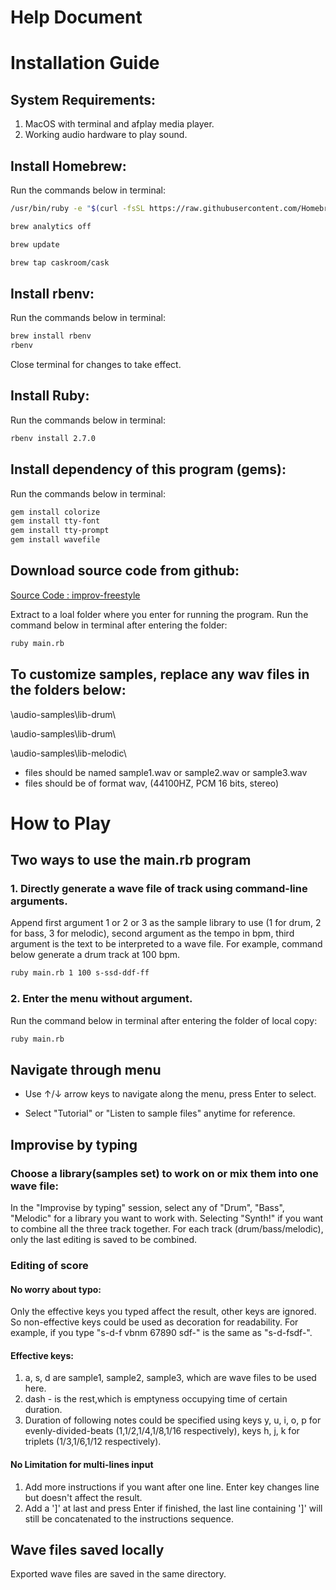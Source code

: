 <h1>Help Document</h1>

# Installation Guide


## System Requirements:
1. MacOS with terminal and afplay media player.
2. Working audio hardware to play sound.

## Install Homebrew:
Run the commands below in terminal:


```bash
/usr/bin/ruby -e "$(curl -fsSL https://raw.githubusercontent.com/Homebrew/install/master/install)"

brew analytics off

brew update

brew tap caskroom/cask
```
## Install rbenv:

Run the commands below in terminal:
```bash
brew install rbenv
rbenv
```
Close terminal for changes to take effect.

## Install Ruby:
Run the commands below in terminal:
```bash
rbenv install 2.7.0
```

## Install dependency of this program (gems):
Run the commands below in terminal:
```bash
gem install colorize
gem install tty-font
gem install tty-prompt
gem install wavefile
```

## Download source code from github:
<a href="https://github.com/bcehmu/improv-freestyle/archive/master.zip">Source Code : improv-freestyle</a>

Extract to a loal folder where you enter for running the program. 
Run the command below in terminal after entering the folder:
```bash
ruby main.rb
```

## To customize samples, replace any wav files in the folders below:
\audio-samples\lib-drum\

\audio-samples\lib-drum\

\audio-samples\lib-melodic\

* files should be named sample1.wav or sample2.wav or sample3.wav
* files should be of format wav, (44100HZ, PCM 16 bits, stereo)

# How to Play

## Two ways to use the main.rb program

### 1. Directly generate a wave file of track using command-line arguments. 

Append first argument 1 or 2 or 3 as the sample library to use (1 for drum, 2 for bass, 3 for melodic), second argument as the tempo in bpm, third argument is the text to be interpreted to a wave file. For example, command below generate a drum track at 100 bpm.
```bash
ruby main.rb 1 100 s-ssd-ddf-ff
```

### 2. Enter the menu without argument.

Run the command below in terminal after entering the folder of local copy:
```bash
ruby main.rb
```
## Navigate through menu

* Use ↑/↓ arrow keys to navigate along the menu, press Enter to select.

* Select "Tutorial" or "Listen to sample files" anytime for reference.

## Improvise by typing

### Choose a library(samples set) to work on or mix them into one wave file:

In the "Improvise by typing" session, select any of "Drum", "Bass", "Melodic" for a library you want to work with. Selecting "Synth!" if you want to combine all the three track together. For each track (drum/bass/melodic), only the last editing is saved to be combined.

### Editing of score
#### No worry about typo:

Only the effective keys you typed affect the result, other keys are ignored. So non-effective keys could be used as decoration for readability. For example, if you type "s-d-f vbnm 67890 sdf-" is the same as "s-d-fsdf-".

#### Effective keys:

1. a, s, d
are sample1, sample2, sample3, which are wave files to be used here.
2. dash - is the rest,which is emptyness occupying time of certain duration.
3. Duration of following notes could be specified using keys y, u, i, o, p for evenly-divided-beats (1,1/2,1/4,1/8,1/16 respectively), keys h, j, k for triplets (1/3,1/6,1/12 respectively).

#### No Limitation for multi-lines input

1. Add more instructions if you want after one line. Enter key changes line but doesn't affect the result.
2. Add a ']' at last and press Enter if finished, the last line containing ']' will still be concatenated to the instructions sequence.

## Wave files saved locally

Exported wave files are saved in the same directory. 


